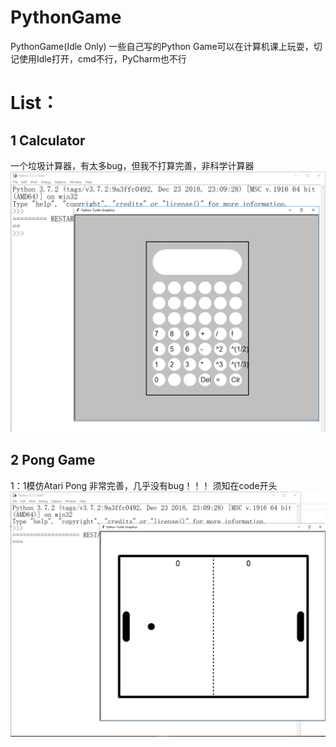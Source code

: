 # PythonGame
PythonGame(Idle Only)
一些自己写的Python Game可以在计算机课上玩耍，切记使用Idle打开，cmd不行，PyCharm也不行
# List：
## 1 Calculator
  一个垃圾计算器，有太多bug，但我不打算完善，非科学计算器
  ![Caculator](https://raw.githubusercontent.com/RootEntertainment/PythonGame/master/%E6%8D%95%E8%8E%B7.PNG)
## 2 Pong Game
  1：1模仿Atari Pong 非常完善，几乎没有bug！！！
  须知在code开头
  ![Pong](https://raw.githubusercontent.com/RootEntertainment/PythonGame/master/%E6%8D%95%E8%8E%B72.PNG)
